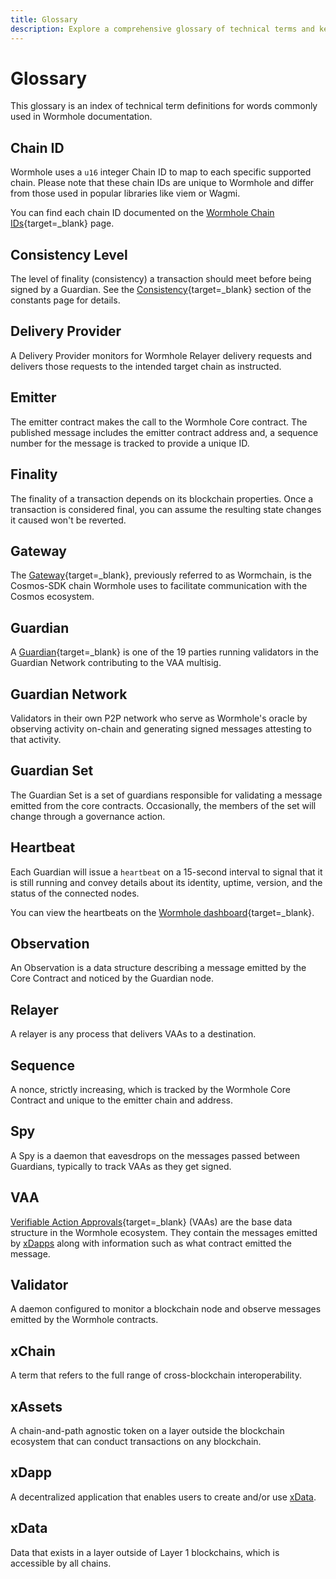 ```yaml
---
title: Glossary
description: Explore a comprehensive glossary of technical terms and key concepts used in the Wormhole network, covering Chain ID, Guardian, VAA, and more.
---
```


# Glossary

This glossary is an index of technical term definitions for words commonly used in Wormhole documentation.

## Chain ID
Wormhole uses a `u16` integer Chain ID to map to each specific supported chain. Please note that these chain IDs are unique to Wormhole and differ from those used in popular libraries like viem or Wagmi.  

You can find each chain ID documented on the [Wormhole Chain IDs](#){target=\_blank} page. 
<!-- link to blockchain platforms page-->

## Consistency Level

The level of finality (consistency) a transaction should meet before being signed by a Guardian. See the [Consistency](#){target=\_blank} section of the constants page for details. <!-- Consistency Levels page -->

## Delivery Provider

A Delivery Provider monitors for Wormhole Relayer delivery requests and delivers those requests to the intended target chain as instructed.

## Emitter

The emitter contract makes the call to the Wormhole Core contract. The published message includes the emitter contract address and, a sequence number for the message is tracked to provide a unique ID.

## Finality

The finality of a transaction depends on its blockchain properties. Once a transaction is considered final, you can assume the resulting state changes it caused won't be reverted.

## Gateway

The [Gateway](/learn/messaging/gateway/){target=\_blank}, previously referred to as Wormchain, is the Cosmos-SDK chain Wormhole uses to facilitate communication with the Cosmos ecosystem.

## Guardian

A [Guardian](/learn/infrastructure/guardians/){target=\_blank} is one of the 19 parties running validators in the Guardian Network contributing to the VAA multisig.

## Guardian Network

Validators in their own P2P network who serve as Wormhole's oracle by observing activity on-chain and generating signed messages attesting to that activity.

## Guardian Set
The Guardian Set is a set of guardians responsible for validating a message emitted from the core contracts. Occasionally, the members of the set will change through a governance action.

## Heartbeat

Each Guardian will issue a `heartbeat` on a 15-second interval to signal that it is still running and convey details about its identity, uptime, version, and the status of the connected nodes.

You can view the heartbeats on the [Wormhole dashboard](https://wormhole-foundation.github.io/wormhole-dashboard/#/?endpoint=Mainnet){target=\_blank}.

## Observation

An Observation is a data structure describing a message emitted by the Core Contract and noticed by the Guardian node.

## Relayer

A relayer is any process that delivers VAAs to a destination.

## Sequence

A nonce, strictly increasing, which is tracked by the Wormhole Core Contract and unique to the emitter chain and address.

## Spy

A Spy is a daemon that eavesdrops on the messages passed between Guardians, typically to track VAAs as they get signed.

## VAA

[Verifiable Action Approvals](/learn/infrastructure/vaas/){target=\_blank} (VAAs) are the base data structure in the Wormhole ecosystem. They contain the messages emitted by [xDapps](#xdapps) along with information such as what contract emitted the message.

## Validator

A daemon configured to monitor a blockchain node and observe messages emitted by the Wormhole contracts.

## xChain

A term that refers to the full range of cross-blockchain interoperability.

## xAssets

A chain-and-path agnostic token on a layer outside the blockchain ecosystem that can conduct transactions on any blockchain.

## xDapp

A decentralized application that enables users to create and/or use [xData](#xdata).

## xData

Data that exists in a layer outside of Layer 1 blockchains, which is accessible by all chains.
